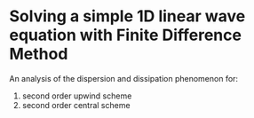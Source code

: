 # Solving a simple 1D linear wave equation with Finite Difference Method

An analysis of the dispersion and dissipation phenomenon for:
1) second order upwind scheme
2) second order central scheme
